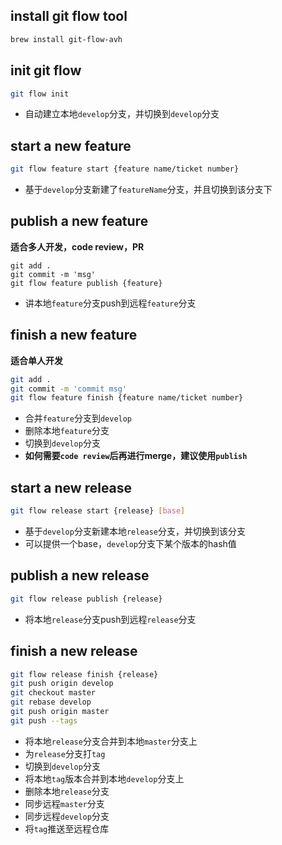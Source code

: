 ## install git flow tool

```bash
brew install git-flow-avh
```

## init git flow

```bash
git flow init
```

- 自动建立本地`develop`分支，并切换到`develop`分支

## start a new feature

```bash
git flow feature start {feature name/ticket number}
```

- 基于`develop`分支新建了`featureName`分支，并且切换到该分支下

## publish a new feature
**适合多人开发，code review，PR**

```
git add .
git commit -m 'msg'
git flow feature publish {feature}
```

- 讲本地`feature`分支push到远程`feature`分支

## finish a new feature
**适合单人开发**

```bash
git add .
git commit -m 'commit msg'
git flow feature finish {feature name/ticket number}
```

- 合并`feature`分支到`develop`
- 删除本地`feature`分支
- 切换到`develop`分支
- **如何需要`code review`后再进行merge，建议使用`publish`**

## start a new release

```bash
git flow release start {release} [base]
```

- 基于`develop`分支新建本地`release`分支，并切换到该分支
- 可以提供一个base，`develop`分支下某个版本的hash值

## publish a new release

```bash
git flow release publish {release}
```

- 将本地`release`分支push到远程`release`分支

## finish a new release

```bash
git flow release finish {release}
git push origin develop
git checkout master
git rebase develop
git push origin master
git push --tags
```

- 将本地`release`分支合并到本地`master`分支上
- 为`release`分支打`tag`
- 切换到`develop`分支
- 将本地`tag`版本合并到本地`develop`分支上
- 删除本地`release`分支
- 同步远程`master`分支
- 同步远程`develop`分支
- 将`tag`推送至远程仓库
